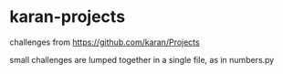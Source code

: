 # karan-projects
challenges from https://github.com/karan/Projects

small challenges are lumped together in a single file, as in numbers.py
